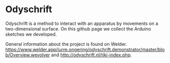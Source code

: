 # Odyschrift
Odyschrift is a method to interact with an apparatus by movements on a two-dimensional surface. On this github page we collect the Arduino sketches we developed. 

General information about the project is found on Welder. https://www.welder.app/jurre.ongering/odyschrift.demonstrator/master/blob/Overview.wevolver and http://odyschrift.nl/tiki-index.php. 
